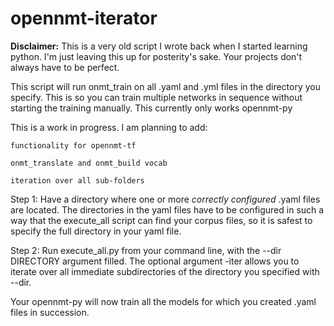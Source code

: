 # opennmt-iterator

__Disclaimer:__ This is a very old script I wrote back when I started learning python. I'm just leaving this up for posterity's sake. Your projects don't always have to be perfect.


This script will run onmt_train on all .yaml and .yml files in the directory you specify.
This is so you can train multiple networks in sequence without starting the training manually. This currently only works opennmt-py

This is a work in progress. I am planning to add:

    functionality for opennmt-tf
    
    onmt_translate and onmt_build vocab
    
    iteration over all sub-folders

Step 1: Have a directory where one or more *correctly configured* .yaml files are located. The directories in the yaml files have to be configured in such a way that the execute_all script can find your corpus files, so it is safest to specify the full directory in your yaml file.

Step 2: Run execute_all.py from your command line, with the --dir DIRECTORY argument filled. The optional argument -iter allows you to iterate over all immediate subdirectories of the directory you specified with --dir.

Your opennmt-py will now train all the models for which you created .yaml files in succession.
